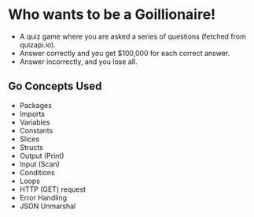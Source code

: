 # Who wants to be a Goillionaire!
- A quiz game where you are asked a series of questions (fetched from quizapi.io). 
- Answer correctly and you get $100,000 for each correct answer.
- Answer incorrectly, and you lose all.

## Go Concepts Used
- Packages
- Imports
- Variables
- Constants
- Slices
- Structs
- Output (Print)
- Input (Scan)
- Conditions
- Loops
- HTTP (GET) request
- Error Handling
- JSON Unmarshal
